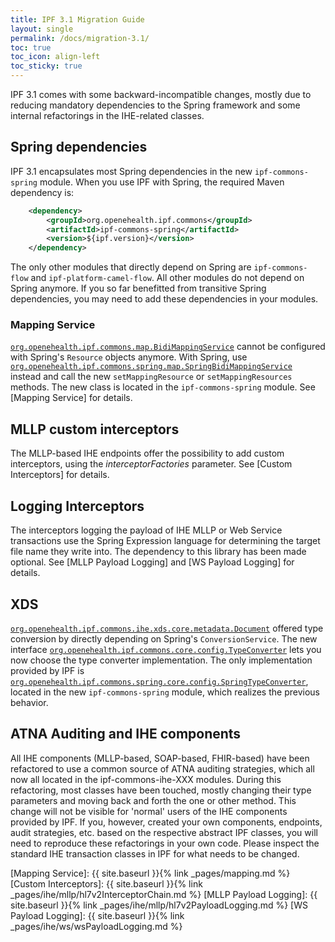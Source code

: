 ```yaml
---
title: IPF 3.1 Migration Guide
layout: single
permalink: /docs/migration-3.1/
toc: true
toc_icon: align-left  
toc_sticky: true
---
```


IPF 3.1 comes with some backward-incompatible changes, mostly due to reducing mandatory dependencies to
the Spring framework and some internal refactorings in the IHE-related classes. 


## Spring dependencies

IPF 3.1 encapsulates most Spring dependencies in the new ```ipf-commons-spring``` module.
When you use IPF with Spring, the required Maven dependency is:

```xml
    <dependency>
        <groupId>org.openehealth.ipf.commons</groupId>
        <artifactId>ipf-commons-spring</artifactId>
        <version>${ipf.version}</version>
    </dependency>
```

The only other modules that directly depend on Spring are ```ipf-commons-flow``` and ```ipf-platform-camel-flow```.
All other modules do not depend on Spring anymore. If you so far benefitted from transitive Spring dependencies,
you may need to add these dependencies in your modules.

### Mapping Service

[`org.openehealth.ipf.commons.map.BidiMappingService`](../apidocs/org/openehealth/ipf/commons/map/BidiMappingService.html) 
cannot be configured with Spring's `Resource` objects anymore. With Spring, use 
[`org.openehealth.ipf.commons.spring.map.SpringBidiMappingService`](../apidocs/org/openehealth/ipf/commons/spring/map/SpringBidiMappingService.html)  
instead and call the new `setMappingResource` or `setMappingResources` methods. The new class is located in the `ipf-commons-spring` module.
See [Mapping Service] for details.

## MLLP custom interceptors

The MLLP-based IHE endpoints offer the possibility to add custom interceptors, using the *interceptorFactories*
parameter. See [Custom Interceptors] for details.

## Logging Interceptors

The interceptors logging the payload of IHE MLLP or Web Service transactions use the Spring Expression language
for determining the target file name they write into. The dependency to this library has been made optional.
See [MLLP Payload Logging] and [WS Payload Logging] for details.

## XDS

[`org.openehealth.ipf.commons.ihe.xds.core.metadata.Document`](../apidocs/org/openehealth/ipf/commons/ihe/xds/core/metadata/Document.html) 
offered type conversion by directly depending on Spring's `ConversionService`. 
The new interface [`org.openehealth.ipf.commons.core.config.TypeConverter`](../apidocs/org/openehealth/ipf/commons/core/config/TypeConverter.html) 
lets you now choose the type converter implementation. 
The only implementation provided by IPF is [`org.openehealth.ipf.commons.spring.core.config.SpringTypeConverter`](../apidocs/org/openehealth/ipf/commons/core/config/SpringTypeConverter.html), 
located in the new `ipf-commons-spring` module, which realizes the previous behavior.

## ATNA Auditing and IHE components

All IHE components (MLLP-based, SOAP-based, FHIR-based) have been refactored to use a common source of ATNA
auditing strategies, which all now all located in the ipf-commons-ihe-XXX modules. During this refactoring,
most classes have been touched, mostly changing their type parameters and moving back and forth the one or
other method.
This change will not be visible for 'normal' users of the IHE components provided by IPF. If you, however,
created your own components, endpoints, audit strategies, etc. based on the respective abstract IPF classes, 
you will need to reproduce these refactorings in your own code. Please inspect the standard IHE transaction
classes in IPF for what needs to be changed.


[Mapping Service]: {{ site.baseurl }}{% link _pages/mapping.md %}
[Custom Interceptors]: {{ site.baseurl }}{% link _pages/ihe/mllp/hl7v2InterceptorChain.md %}
[MLLP Payload Logging]: {{ site.baseurl }}{% link _pages/ihe/mllp/hl7v2PayloadLogging.md %}
[WS Payload Logging]: {{ site.baseurl }}{% link _pages/ihe/ws/wsPayloadLogging.md %}